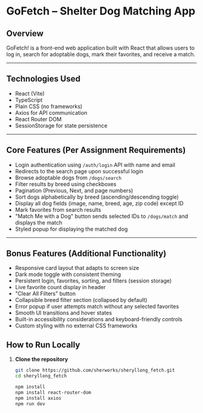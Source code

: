# GoFetch – Shelter Dog Matching App

## Overview

GoFetch! is a front-end web application built with React that allows users to log in, search for adoptable dogs, mark their favorites, and receive a match.

---

## Technologies Used

- React (Vite)
- TypeScript
- Plain CSS (no frameworks)
- Axios for API communication
- React Router DOM
- SessionStorage for state persistence

---

## Core Features (Per Assignment Requirements)

- Login authentication using `/auth/login` API with name and email
- Redirects to the search page upon successful login
- Browse adoptable dogs from `/dogs/search`
- Filter results by breed using checkboxes
- Pagination (Previous, Next, and page numbers)
- Sort dogs alphabetically by breed (ascending/descending toggle)
- Display all dog fields (image, name, breed, age, zip code) except ID
- Mark favorites from search results
- "Match Me with a Dog" button sends selected IDs to `/dogs/match` and displays the match
- Styled popup for displaying the matched dog

---

## Bonus Features (Additional Functionality)

- Responsive card layout that adapts to screen size
- Dark mode toggle with consistent theming
- Persistent login, favorites, sorting, and filters (session storage)
- Live favorite count display in header
- "Clear All Filters" button
- Collapsible breed filter section (collapsed by default)
- Error popup if user attempts match without any selected favorites
- Smooth UI transitions and hover states
- Built-in accessibility considerations and keyboard-friendly controls
- Custom styling with no external CSS frameworks

## How to Run Locally

1. **Clone the repository**
   ```bash
   git clone https://github.com/sherworks/sheryllong_fetch.git
   cd sheryllong_fetch

   npm install
   npm install react-router-dom
   npm install axios
   npm run dev
